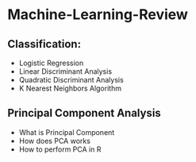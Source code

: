 # Machine-Learning-Review

## Classification:
* Logistic Regression
* Linear Discriminant Analysis
* Quadratic Discriminant Analysis
* K Nearest Neighbors Algorithm

## Principal Component Analysis
* What is Principal Component 
* How does PCA works
* How to perform PCA in R
